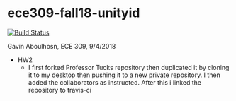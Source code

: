 # ece309-fall18-unityid
[![Build Status](https://travis-ci.com/gavinaboulhosn/ece309-fall18-gnaboulh.svg?token=5xyCBy3iLtAw1t1LabhE&branch=master)](https://travis-ci.com/gavinaboulhosn/ece309-fall18-gnaboulh)

Gavin Aboulhosn, ECE 309, 9/4/2018

* HW2
  * I first forked Professor Tucks repository then duplicated it by cloning it to my desktop then pushing it to a new private repository.  I then added the collaborators as instructed. After this i linked the repository to travis-ci
